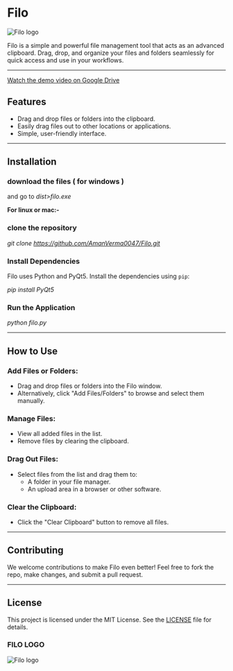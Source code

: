 # Filo
![Filo logo](icon.ico)

Filo is a simple and powerful file management tool that acts as an advanced clipboard. Drag, drop, and organize your files and folders seamlessly for quick access and use in your workflows.

---
[Watch the demo video on Google Drive](https://drive.google.com/open?id=1kuuWSxVZ-ItYO0GjS0VRAbD8MVFcfLs6&usp=drive_fs)
## Features

- Drag and drop files or folders into the clipboard.  
- Easily drag files out to other locations or applications.  
- Simple, user-friendly interface.  

---

## Installation

### download the files ( for windows )

and go to _dist>filo.exe_

**For linux or mac:-**
### clone the repository 
_git clone https://github.com/AmanVerma0047/Filo.git_

### Install Dependencies

Filo uses Python and PyQt5. Install the dependencies using `pip`:

_pip install PyQt5_


### Run the Application

_python filo.py_


---

## How to Use

### Add Files or Folders:
- Drag and drop files or folders into the Filo window.  
- Alternatively, click "Add Files/Folders" to browse and select them manually.  

### Manage Files:
- View all added files in the list.  
- Remove files by clearing the clipboard.  

### Drag Out Files:
- Select files from the list and drag them to:  
  - A folder in your file manager.  
  - An upload area in a browser or other software.  

### Clear the Clipboard:
- Click the "Clear Clipboard" button to remove all files.  

---

## Contributing

We welcome contributions to make Filo even better! Feel free to fork the repo, make changes, and submit a pull request.

---

## License

This project is licensed under the MIT License. See the [LICENSE](LICENSE) file for details.

### FILO LOGO
![Filo logo](icon.ico)
